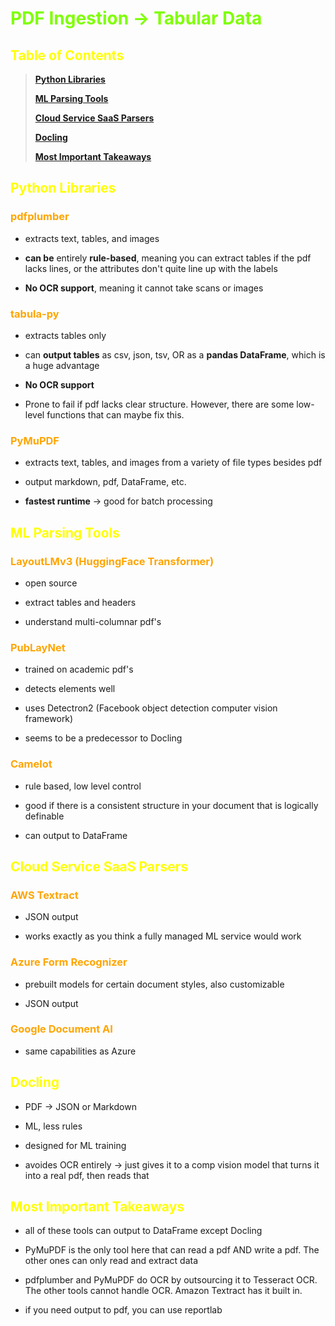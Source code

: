 # <span style="color:chartreuse">PDF Ingestion -> Tabular Data</span>
## <span style="color:yellow">Table of Contents</span>
>[**Python Libraries**](#python-libraries)
>
>[**ML Parsing Tools**](#ml-parsing-tools)
>
>[**Cloud Service SaaS Parsers**](#cloud-service-saas-parsers)
>
>[**Docling**](#docling)
>
>[**Most Important Takeaways**](#most-important-takeaways)

## <span style="color:yellow">Python Libraries</span>
### <span style="color:orange">pdfplumber</span>
- extracts text, tables, and images
- **can be** entirely **rule-based**, meaning you can extract tables if the pdf lacks lines, or the attributes don't quite line up with the labels

- **No OCR support**, meaning it cannot take scans or images
### <span style="color:orange">tabula-py</span>
- extracts tables only
- can **output tables** as csv, json, tsv, OR as a **pandas DataFrame**, which is a huge advantage

- **No OCR support**
- Prone to fail if pdf lacks clear structure. However, there are some low-level functions that can maybe fix this.
### <span style="color:orange">PyMuPDF</span>
- extracts text, tables, and images from a variety of file types besides pdf

- output markdown, pdf, DataFrame, etc.
- **fastest runtime** -> good for batch processing
## <span style="color:yellow">ML Parsing Tools</span>
### <span style="color:orange">LayoutLMv3 (HuggingFace Transformer)</span>
- open source

- extract tables and headers
- understand multi-columnar pdf's
### <span style="color:orange">PubLayNet</span>
- trained on academic pdf's

- detects elements well
- uses Detectron2 (Facebook object detection computer vision framework)
- seems to be a predecessor to Docling
### <span style="color:orange">Camelot</span>
- rule based, low level control

- good if there is a consistent structure in your document that is logically definable
- can output to DataFrame
## <span style="color:yellow">Cloud Service SaaS Parsers</span>
### <span style="color:orange">AWS Textract</span>
- JSON output

- works exactly as you think a fully managed ML service would work
### <span style="color:orange">Azure Form Recognizer</span>
- prebuilt models for certain document styles, also customizable

- JSON output
### <span style="color:orange">Google Document AI</span>
- same capabilities as Azure

## <span style="color:yellow">Docling</span>
- PDF -> JSON or Markdown

- ML, less rules
- designed for ML training
- avoides OCR entirely -> just gives it to a comp vision model that turns it into a real pdf, then reads that

## <span style="color:yellow">Most Important Takeaways</span>
- all of these tools can output to DataFrame except Docling
- PyMuPDF is the only tool here that can read a pdf AND write a pdf. The other ones can only read and extract data

- pdfplumber and PyMuPDF do OCR by outsourcing it to Tesseract OCR. The other tools cannot handle OCR. Amazon Textract has it built in.
- if you need output to pdf, you can use reportlab